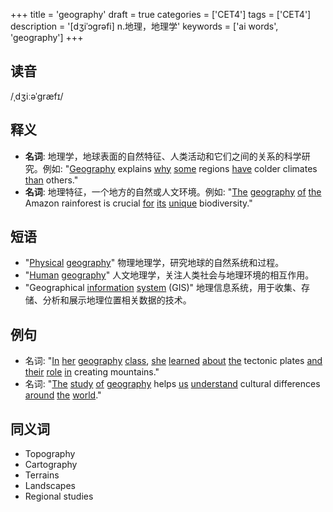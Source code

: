 +++
title = 'geography'
draft = true
categories = ['CET4']
tags = ['CET4']
description = '[dʒiˈɔgrəfi] n.地理，地理学'
keywords = ['ai words', 'geography']
+++

## 读音
/ˌdʒiːəˈɡræfɪ/

## 释义
- **名词**: 地理学，地球表面的自然特征、人类活动和它们之间的关系的科学研究。例如: "[Geography](/post/geography/) explains [why](/post/why/) [some](/post/some/) regions [have](/post/have/) colder climates [than](/post/than/) others."
- **名词**: 地理特征，一个地方的自然或人文环境。例如: "[The](/post/the/) [geography](/post/geography/) [of](/post/of/) [the](/post/the/) Amazon rainforest is crucial [for](/post/for/) [its](/post/its/) [unique](/post/unique/) biodiversity."

## 短语
- "[Physical](/post/physical/) [geography](/post/geography/)" 物理地理学，研究地球的自然系统和过程。
- "[Human](/post/human/) [geography](/post/geography/)" 人文地理学，关注人类社会与地理环境的相互作用。
- "Geographical [information](/post/information/) [system](/post/system/) (GIS)" 地理信息系统，用于收集、存储、分析和展示地理位置相关数据的技术。

## 例句
- 名词: "[In](/post/in/) [her](/post/her/) [geography](/post/geography/) [class](/post/class/), [she](/post/she/) [learned](/post/learned/) [about](/post/about/) [the](/post/the/) tectonic plates [and](/post/and/) [their](/post/their/) [role](/post/role/) [in](/post/in/) creating mountains."
- 名词: "[The](/post/the/) [study](/post/study/) [of](/post/of/) [geography](/post/geography/) helps [us](/post/us/) [understand](/post/understand/) cultural differences [around](/post/around/) [the](/post/the/) [world](/post/world/)."

## 同义词
- Topography
- Cartography
- Terrains
- Landscapes
- Regional studies
